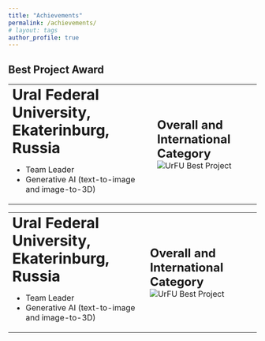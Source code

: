 ```yaml
---
title: "Achievements"
permalink: /achievements/
# layout: tags
author_profile: true
---
```


## Best Project Award

<table border="0">
 <tr>
    <td><b style="font-size:30px">Ural Federal University, Ekaterinburg, Russia</b>
        </br>
        <ul> 
            <li> Team Leader </li>
            <li> Generative AI (text-to-image and image-to-3D) </li>
        </ul>
    </td>
    <td><b style="font-size:24px">Overall and International Category</b> </br> <img src="https://lh6.googleusercontent.com/cZquHE-s3nQ421IWgCtsFX3ukLTYRYxeSEGVVV2YkUZ5cRgRhsu10wm398RjgCRUsblvYQNfgcs7NRth3zCqOccKeEELpkE8FbGkvsZ-gYiCc688zK9Yqekl711o1exMqw=w1280" alt="UrFU Best Project"></td>
 </tr>
</table>

<table border="0">
 <tr>
    <td><b style="font-size:30px">Ural Federal University, Ekaterinburg, Russia</b>
        <ul> 
            <li> Team Leader </li>
            <li> Generative AI (text-to-image and image-to-3D) </li>
        </ul>
    </td>
    <td><b style="font-size:24px">Overall and International Category</b> <img src="https://lh6.googleusercontent.com/cZquHE-s3nQ421IWgCtsFX3ukLTYRYxeSEGVVV2YkUZ5cRgRhsu10wm398RjgCRUsblvYQNfgcs7NRth3zCqOccKeEELpkE8FbGkvsZ-gYiCc688zK9Yqekl711o1exMqw=w1280" alt="UrFU Best Project"></td>
 </tr>
</table>